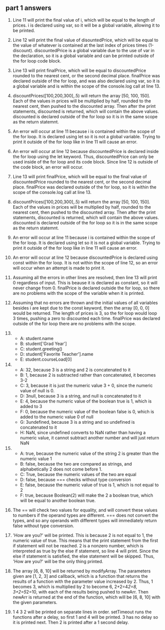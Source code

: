 ## part 1 answers
1. Line 11 will print the final value of i, which will be equal to the length of prices. i is declared using var, so it will be a global variable, allowing it to be printed. 
2. Line 12 will print the final value of disountedPrice, which will be equal to the value of whatever is contained at the last index of prices times (1-discount). discountedPrice is a global variable due to the use of var in the declaration, so it is a global variable and can be printed outside of the for loop code block. 
3. Line 13 will print finalPrice, which will be equal to discountedPrice rounded to the nearest cent, or the second decimal place. finalPrice was declared outside of the for loop, and was also declared using var, so it is a global variable and is within the scope of the console.log call at line 13. 
4. discountPrices([100,200,300],.5) will return the array [50, 100, 150]. Each of the values in prices will be multiplied by half, rounded to the nearest cent, then pushed to the discounted array. Then after the print statements, discounted is returned, which will contain the above values. discounted is declared outside of the for loop so it is in the same scope as the return statemnt.
5. An error will occur at line 11 because i is contained within the scope of the for loop. It is declared using let so it is not a global variable. Trying to print it outside of the for loop like in line 11 will cause an error.
6. An error will occur at line 12 because discountedPrice is declared inside the for loop using the let keyword. Thus, discountedPrice can only be used inside of the for loop and its code block. Since line 12 is outside of the code block, an error will occur.
7. Line 13 will print finalPrice, which will be equal to the final value of discountedPrice rounded to the nearest cent, or the second decimal place. finalPrice was declared outside of the for loop, so it is within the scope of the console.log call at line 13. 
8. discountPrices([100,200,300],.5) will return the array [50, 100, 150]. Each of the values in prices will be multiplied by half, rounded to the nearest cent, then pushed to the discounted array. Then after the print statements, discounted is returned, which will contain the above values. discounted is declared outside of the for loop so it is in the same scope as the return statemnt.
9. An error will occur at line 11 because i is contained within the scope of the for loop. It is declared using let so it is not a global variable. Trying to print it outside of the for loop like in line 11 will cause an error.
10. An error will occur at line 12 because discountedPrice is declared using const within the for loop. It is not within the scope of line 12, so an error will occur when an attempt is made to print it. 
11. Assuming all the errors in other lines are resolved, then line 13 will print 0 regardless of input. This is beause it is declared as constant, so it will never change from 0. finalPrice is declared outside the for loop, so there are no problems with the scope of the variable when it is printed. 
12. Assuming that no errors are thrown and the initial values of all variables besides i are kept due to the const keyword, then the array [0, 0, 0] would be returned. The length of prices is 3, so the for loop would loop 3 times, pushing a zero to discounted each time. finalPrice was declared outside of the for loop there are no problems with the scope. 
13. 
    - A: student.name
    - B: student['Grad Year']
    - C: student.greeting()
    - D: student['Favorite Teacher'].name
    - E: student.courseLoad[0]
14. 
    - A: 32, because 3 is a string and 2 is concatenated to it
    - B: 1, because 2 is subtracted rather than concatenated, it becomes 3-2
    - C: 3, because it is just the numeric value 3 + 0, since the numeric value of null is 0.
    - D: 3null, because 3 is a string, and null is concatenated to it
    - E: 4, because the numeric value of the boolean true is 1, which is added to 3
    - F: 0, because the numeric value of the boolean false is 0, which is added to the numeric value 0 of null
    - G: 3undefined, because 3 is a string and so undefined is concatenated to it
    - H: NaN, since undefined converts to NaN rather than having a numeric value, it cannot subtract another number and will just return NaN
15. 
    - A: true, because the numeric value of the string 2 is greater than the numeric value 1
    - B: false, because the two are compared as strings, and alphabetically 2 does not come before 1. 
    - C: True, because the numeric values of the two are equal
    - D: false, because === checks without type conversion
    - E: false, because the numeric value of true is 1, which is not equal to 2
    - F: true, because Boolean(2) will make the 2 a boolean true, which will be equal to another boolean true.
16. The == will check two values for equality, and will convert these values to numbers if the operand types are different. === does not convert the types, and so any operands with different types will immediately return false without type conversion.
17. 'How are you?' will be printed. This is because 2 is not equal to 1, the numeric value of true. This means that the print statement from the first if statement will not be reached. 2 is a nonzero number, which is interpreted as true by the else if statement, so line 4 will print. Since the else if statement is satisfied, the else statement will be skipped. Thus, 'How are you?' will be the only thing printed. 

 19. The array [6, 8, 10] will be returned by modifyArray. The parameters given are [1, 2, 3] and callback, which is a function that returns the results of a function with the parameter value increased by 2. Thus, 1 becomes 3, which is multiplied by 2 to become 6, 2+2=4*2=8, 3+2=5*2=10, with each of the results being pushed to newArr. Then newArr is returned at the end of the function, which will be [6, 8, 10] with the given parameters. 

 21. 1 4 3 2 will be printed on separate lines in order. setTimeout runs the functions after a delay, so first 1 and 4 will be printed. 3 has no delay so it is printed next. Then 2 is printed after a 1 second delay.


